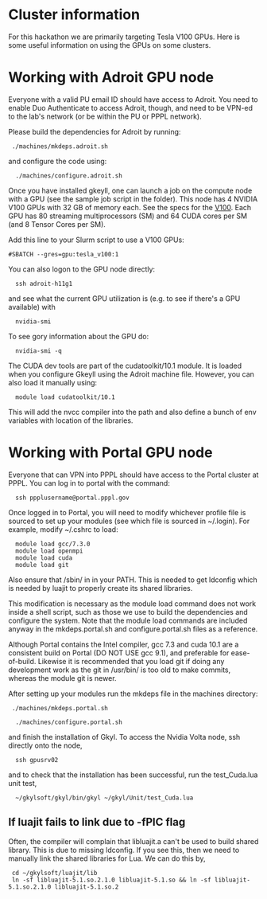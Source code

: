 # Cluster information

For this hackathon we are primarily targeting Tesla V100 GPUs. Here is some
useful information on using the GPUs on some clusters.

# Working with Adroit GPU node

Everyone with a valid PU email ID should have access to Adroit. You
need to enable Duo Authenticate to access Adroit, though, and need to
be VPN-ed to the lab's network (or be within the PU or PPPL network).

Please build the dependencies for Adroit by running:

```
 ./machines/mkdeps.adroit.sh
```

and configure the code using:

```
  ./machines/configure.adroit.sh
```

Once you have installed gkeyll, one can launch a job on the compute node
with a GPU (see the sample job script in the folder). This node has 4
NVIDIA V100 GPUs with 32 GB of memory each. See the specs for the
[V100](https://www.techpowerup.com/gpu-specs/tesla-v100-pcie-32-gb.c3184). Each
GPU has 80 streaming multiprocessors (SM) and 64 CUDA cores per SM
(and 8 Tensor Cores per SM).

Add this line to your Slurm script to use a V100 GPUs:

```
#SBATCH --gres=gpu:tesla_v100:1
```

You can also logon to the GPU node directly:
```
  ssh adroit-h11g1
```  
and see what the current GPU utilization is (e.g. to see if there's a GPU available) with
```
  nvidia-smi
```


To see gory information about the GPU do:

```
  nvidia-smi -q
```

The CUDA dev tools are part of the cudatoolkit/10.1 module. It is
loaded when you configure Gkeyll using the Adroit machine
file. However, you can also load it manually using:

```
  module load cudatoolkit/10.1
```

This will add the nvcc compiler into the path and also define a bunch
of env variables with location of the libraries.

# Working with Portal GPU node

Everyone that can VPN into PPPL should have access to the Portal cluster at PPPL.
You can log in to portal with the command:

```
  ssh ppplusername@portal.pppl.gov
```

Once logged in to Portal, you will need to modify whichever profile file is sourced
to set up your modules (see which file is sourced in ~/.login). For example, modify
~/.cshrc to load:

```
  module load gcc/7.3.0
  module load openmpi
  module load cuda
  module load git
```

Also ensure that /sbin/ in in your PATH. This is needed to get
ldconfig which is needed by luajit to properly create its shared
libraries.

This modification is necessary as the module load command does not work inside a shell script,
such as those we use to build the dependencies and configure the system. Note that the module load
commands are included anyway in the mkdeps.portal.sh and configure.portal.sh files as a reference.

Although Portal contains the Intel compiler, gcc 7.3 and cuda 10.1 are a consistent build on Portal 
(DO NOT USE gcc 9.1), and preferable for ease-of-build. Likewise it is recommended that you load git
if doing any development work as the git in /usr/bin/ is too old to make commits, whereas the module git
is newer.

After setting up your modules run the mkdeps file in the machines directory:

```
 ./machines/mkdeps.portal.sh
```


```
  ./machines/configure.portal.sh
```

and finish the installation of Gkyl. To access the Nvidia Volta node, ssh directly onto the node,

```
  ssh gpusrv02
```

and to check that the installation has been successful, run the test_Cuda.lua unit test,

```
  ~/gkylsoft/gkyl/bin/gkyl ~/gkyl/Unit/test_Cuda.lua
```

## If luajit fails to link due to -fPIC flag

Often, the compiler will complain that libluajit.a can't be used to
build shared library. This is due to missing ldconfig. If you see
this, then we need to manually link the shared libraries for Lua. We
can do this by,

```
 cd ~/gkylsoft/luajit/lib
 ln -sf libluajit-5.1.so.2.1.0 libluajit-5.1.so && ln -sf libluajit-5.1.so.2.1.0 libluajit-5.1.so.2
```


